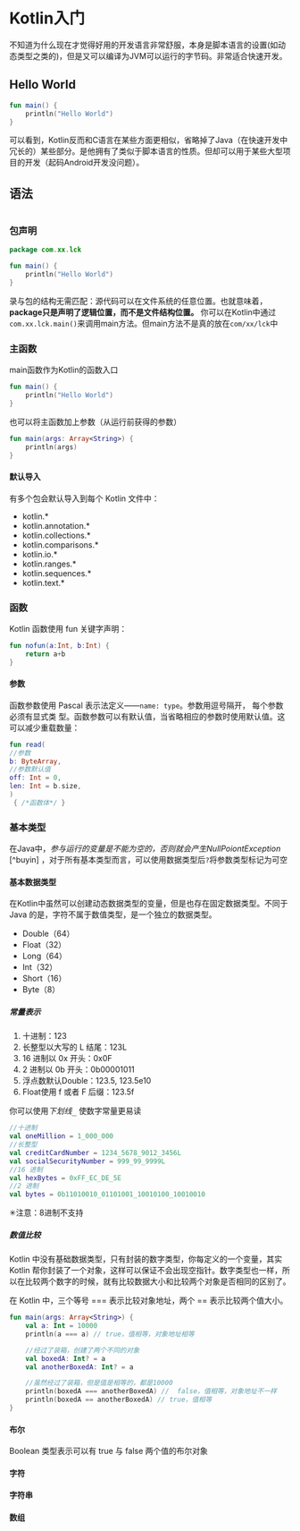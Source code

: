# Kotlin入门

不知道为什么现在才觉得好用的开发语言非常舒服，本身是脚本语言的设置(如动态类型之类的)，但是又可以编译为JVM可以运行的字节码。非常适合快速开发。

## Hello World

```Kotlin
fun main() {
    println("Hello World")
}
```

可以看到，Kotlin反而和C语言在某些方面更相似，省略掉了Java（在快速开发中冗长的）某些部分。是他拥有了类似于脚本语言的性质。但却可以用于某些大型项目的开发（起码Android开发没问题）。

## 语法

```Kotlin
```

### 包声明

```Kotlin
package com.xx.lck

fun main() {
    println("Hello World")
}
```

录与包的结构无需匹配：源代码可以在文件系统的任意位置。也就意味着， **package只是声明了逻辑位置，而不是文件结构位置。** 你可以在Kotlin中通过`com.xx.lck.main()`来调用main方法。但main方法不是真的放在`com/xx/lck`中

### 主函数

main函数作为Kotlin的函数入口

```Kotlin
fun main() {
    println("Hello World")
}
```

也可以将主函数加上参数（从运行前获得的参数）

```Kotlin
fun main(args: Array<String>) {
    println(args)
}
```

#### 默认导入

有多个包会默认导入到每个 Kotlin 文件中：

* kotlin.*
* kotlin.annotation.*
* kotlin.collections.*
* kotlin.comparisons.*
* kotlin.io.*
* kotlin.ranges.*
* kotlin.sequences.*
* kotlin.text.*

### 函数

Kotlin 函数使用 fun 关键字声明：

```Kotlin
fun nofun(a:Int, b:Int) {
    return a+b
}
```

#### 参数

函数参数使用 Pascal 表示法定义——`name: type`。参数用逗号隔开， 每个参数必须有显式类
型。函数参数可以有默认值，当省略相应的参数时使用默认值。这可以减少重载数量：

```Kotlin
fun read(
//参数
b: ByteArray,
//参数默认值
off: Int = 0,
len: Int = b.size,
)
 { /*函数体*/ }

```

### 基本类型

在Java中，*参与运行的变量是不能为空的，否则就会产生NullPoiontException* [^buyin] ，对于所有基本类型而言，可以使用数据类型后`?`将参数类型标记为可空

#### 基本数据类型

在Kotlin中虽然可以创建动态数据类型的变量，但是也存在固定数据类型。不同于 Java 的是，字符不属于数值类型，是一个独立的数据类型。

* Double（64）
* Float（32）
* Long（64）
* Int（32）
* Short（16）
* Byte（8）

##### 常量表示

1. 十进制：123
2. 长整型以大写的 L 结尾：123L
3. 16 进制以 0x 开头：0x0F
4. 2 进制以 0b 开头：0b00001011
5. 浮点数默认Double：123.5, 123.5e10
6. Float使用 f 或者 F 后缀：123.5f

你可以使用*下划线*<kbd>_</kbd> 使数字常量更易读

```Kotlin
//十进制
val oneMillion = 1_000_000
//长整型
val creditCardNumber = 1234_5678_9012_3456L
val socialSecurityNumber = 999_99_9999L
//16 进制
val hexBytes = 0xFF_EC_DE_5E
//2 进制
val bytes = 0b11010010_01101001_10010100_10010010
```

✳注意：8进制不支持

##### 数值比较

Kotlin 中没有基础数据类型，只有封装的数字类型，你每定义的一个变量，其实 Kotlin 帮你封装了一个对象，这样可以保证不会出现空指针。数字类型也一样，所以在比较两个数字的时候，就有比较数据大小和比较两个对象是否相同的区别了。

在 Kotlin 中，三个等号 === 表示比较对象地址，两个 == 表示比较两个值大小。

```Kotlin
fun main(args: Array<String>) {
    val a: Int = 10000
    println(a === a) // true，值相等，对象地址相等

    //经过了装箱，创建了两个不同的对象
    val boxedA: Int? = a
    val anotherBoxedA: Int? = a

    //虽然经过了装箱，但是值是相等的，都是10000
    println(boxedA === anotherBoxedA) //  false，值相等，对象地址不一样
    println(boxedA == anotherBoxedA) // true，值相等
}
```

#### 布尔

Boolean 类型表示可以有 true 与 false 两个值的布尔对象

#### 字符

#### 字符串

#### 数组
